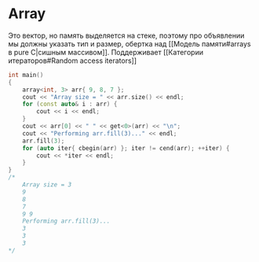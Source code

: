 # Array
Это вектор, но память выделяется на стеке, поэтому про объявлении мы должны указать тип и размер, обертка над [[Модель памяти#arrays в pure C|сишным массивом]]. Поддерживает [[Категории итераторов#Random access iterators]]
```cpp
int main()
{
    array<int, 3> arr{ 9, 8, 7 };
    cout << "Array size = " << arr.size() << endl;
    for (const auto& i : arr) {
        cout << i << endl;
    }
    cout << arr[0] << " " << get<0>(arr) << "\n";
    cout << "Performing arr.fill(3)..." << endl;
    arr.fill(3);
    for (auto iter{ cbegin(arr) }; iter != cend(arr); ++iter) {
        cout << *iter << endl;
    }
}
/*
    Array size = 3
    9
    8
    7
    9 9
    Performing arr.fill(3)...
    3
    3
    3
*/
```